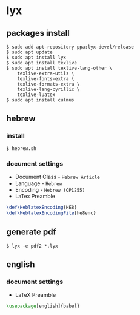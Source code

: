 # lyx 
## packages install
```
$ sudo add-apt-repository ppa:lyx-devel/release
$ sudo apt update
$ sudo apt install lyx
$ sudo apt install texlive
$ sudo apt install texlive-lang-other \
    texlive-extra-utils \
    texlive-fonts-extra \
    texlive-formats-extra \
    texlive-lang-cyrillic \
    texlive-luatex 
$ sudo apt install culmus
```
## hebrew
### install
```
$ hebrew.sh 
```
### document settings
- Document Class - `Hebrew Article`
- Language - `Hebrew`
- Encoding - `Hebrew (CP1255)`
- LaTex Preamble 
```latex
\def\HeblatexEncoding{HE8}
\def\HeblatexEncodingFile{he8enc}
```
## generate pdf
```
$ lyx -e pdf2 *.lyx
```
## english
### document settings
- LaTeX Preamble
```latex
\usepackage[english]{babel}
```
